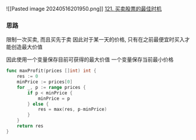 ![[Pasted image 20240516201950.png]]
[121. 买卖股票的最佳时机](https://leetcode.cn/problems/best-time-to-buy-and-sell-stock/)


### 思路
限制一次买卖, 而且买先于卖
因此对于某一天的价格, 只有在之前最便宜时买入才能创造最大价值

因此使用一个变量保存目前可获得的最大价值
一个变量保存当前最小价格


```go
func maxProfit(prices []int) int {
	res := 0
	minPrice := prices[0]
	for _, p := range prices {
		if p < minPrice {
			minPrice = p
		} else {
			res = max(res, p-minPrice)
		}
	}
	return res
}
```
